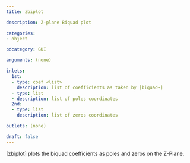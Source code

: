 ```yaml
---
title: zbiplot

description: Z-plane Biquad plot

categories:
- object

pdcategory: GUI

arguments: (none)

inlets:
  1st:
  - type: coef <list>
    description: list of coefficients as taken by [biquad~]
  - type: list
  - description: list of poles coordinates
  2nd:
  - type: list
    description: list of zeros coordinates

outlets: (none)

draft: false
---
```


[zbiplot] plots the biquad coefficients as poles and zeros on the Z-Plane.

